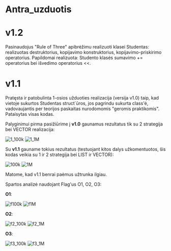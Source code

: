 # Antra_uzduotis
# v1.2
Pasinaudojus "Rule of Three" apibrėžimu realizuoti klasei Studentas: realizuotas destruktorius, kopijavimo konstruktorius, kopijavimo-priskirimo operatorius.
Papildomai realizuota: Studento klasės sumavimo += operatorius bei išvedimo operatorius <<.

# v1.1

Pratęsta ir patobulinta 1-osios užduoties realizacija (versija v1.0) taip, kad vietoje sukurtos Studentas struct`ūros, jos pagrindu sukurta class'ė, vadovaujantis per teorijos paskaitas nurodomomis "geromis praktikomis". Pataisytas visas kodas.

Palyginimui pirma pasižiūrime į **v1.0** gaunamus rezultatus tik su 2 strategija bei VECTOR realizacija:

![1_100k](https://user-images.githubusercontent.com/56174822/144641818-f4ac3ea8-53a5-42f7-9680-fd3e9a878669.PNG)
![1_1M](https://user-images.githubusercontent.com/56174822/144641829-795333f3-4b24-41f8-ae40-66137550dfa2.PNG)

Su **v1.1** gauname tokius rezultatus (testuojant kitos dalys užkomentuotos, šis kodas veikia su 1 ir 2 strategija bei LIST ir VECTOR):

![100k](https://user-images.githubusercontent.com/56174822/144641887-7a9d5c14-1ac8-45a8-bd74-1958462f035d.PNG)
![1M](https://user-images.githubusercontent.com/56174822/144641896-088185fd-8af7-426c-b362-5be902b43967.PNG)

Matome, kad v1.1 benrai paėmus užtrunka ilgiau.

Spartos analizė naudojant Flag'us O1, O2, O3:

**O1**:

![f100k](https://user-images.githubusercontent.com/56174822/144644349-54e58d8d-a98f-4073-ae72-064f89c0205a.PNG)
![f1M](https://user-images.githubusercontent.com/56174822/144644361-a6a275b8-f2ba-438e-a66d-b091a7c5f000.PNG)

**O2**:

![f2_100k](https://user-images.githubusercontent.com/56174822/144644505-ea592725-2e3d-4119-90d1-64824524c297.PNG)
![f2_1M](https://user-images.githubusercontent.com/56174822/144644509-56414eae-bc32-43f1-9ea1-b925ff8042a3.PNG)

**O3**:

![f3_100k](https://user-images.githubusercontent.com/56174822/144644530-67547a03-3199-41f0-a568-f258a18db8ad.PNG)
![f3_1M](https://user-images.githubusercontent.com/56174822/144644539-4fe42027-0131-498b-a0b9-26df87959145.PNG)
